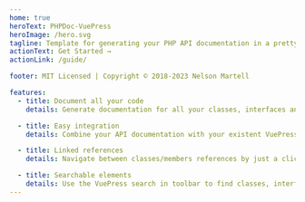 ```yaml
---
home: true
heroText: PHPDoc-VuePress
heroImage: /hero.svg
tagline: Template for generating your PHP API documentation in a pretty VuePress format
actionText: Get Started →
actionLink: /guide/

footer: MIT Licensed | Copyright © 2018-2023 Nelson Martell

features:
  - title: Document all your code
    details: Generate documentation for all your classes, interfaces and traits sorted by namespace. Also, include your global/namespaced functions and constants.

  - title: Easy integration
    details: Combine your API documentation with your existent VuePress pages by simply adding the 5 generated files to your sidebar configuration as a group.

  - title: Linked references
    details: Navigate between classes/members references by just a click. Get references of inherited members

  - title: Searchable elements
    details: Use the VuePress search in toolbar to find classes, interfaces, traits, functions and constants by name.
---
```

